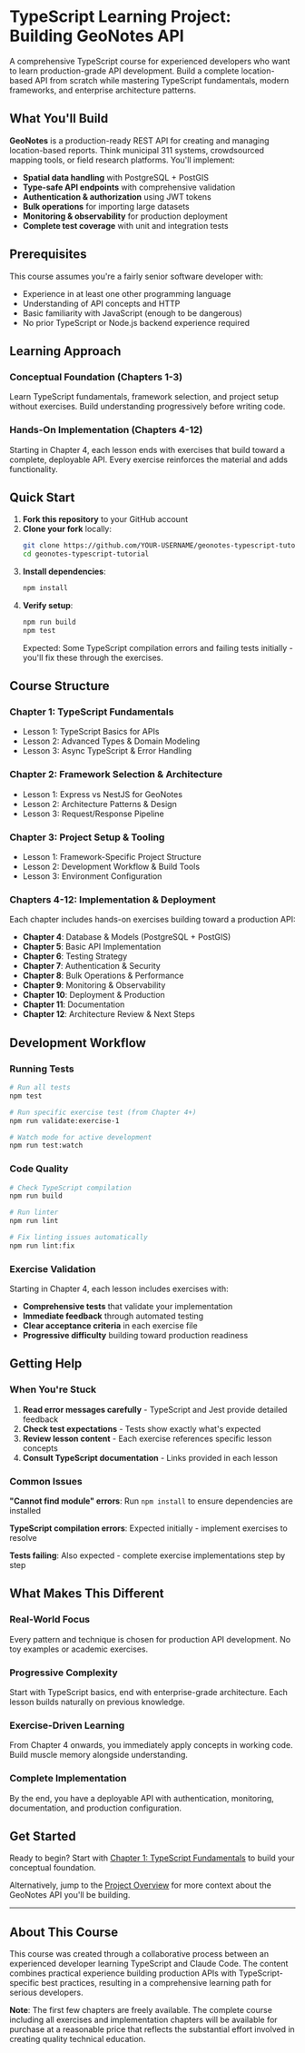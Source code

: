 # TypeScript Learning Project: Building GeoNotes API

A comprehensive TypeScript course for experienced developers who want to learn production-grade API development. Build a complete location-based API from scratch while mastering TypeScript fundamentals, modern frameworks, and enterprise architecture patterns.

## What You'll Build

**GeoNotes** is a production-ready REST API for creating and managing location-based reports. Think municipal 311 systems, crowdsourced mapping tools, or field research platforms. You'll implement:

- **Spatial data handling** with PostgreSQL + PostGIS
- **Type-safe API endpoints** with comprehensive validation
- **Authentication & authorization** using JWT tokens
- **Bulk operations** for importing large datasets
- **Monitoring & observability** for production deployment
- **Complete test coverage** with unit and integration tests

## Prerequisites

This course assumes you're a fairly senior software developer with:
- Experience in at least one other programming language
- Understanding of API concepts and HTTP
- Basic familiarity with JavaScript (enough to be dangerous)
- No prior TypeScript or Node.js backend experience required

## Learning Approach

### Conceptual Foundation (Chapters 1-3)
Learn TypeScript fundamentals, framework selection, and project setup without exercises. Build understanding progressively before writing code.

### Hands-On Implementation (Chapters 4-12)
Starting in Chapter 4, each lesson ends with exercises that build toward a complete, deployable API. Every exercise reinforces the material and adds functionality.

## Quick Start

1. **Fork this repository** to your GitHub account
2. **Clone your fork** locally:
   ```bash
   git clone https://github.com/YOUR-USERNAME/geonotes-typescript-tutorial.git
   cd geonotes-typescript-tutorial
   ```
3. **Install dependencies**:
   ```bash
   npm install
   ```
4. **Verify setup**:
   ```bash
   npm run build
   npm test
   ```
   Expected: Some TypeScript compilation errors and failing tests initially - you'll fix these through the exercises.

## Course Structure

### Chapter 1: TypeScript Fundamentals
- Lesson 1: TypeScript Basics for APIs
- Lesson 2: Advanced Types & Domain Modeling  
- Lesson 3: Async TypeScript & Error Handling

### Chapter 2: Framework Selection & Architecture
- Lesson 1: Express vs NestJS for GeoNotes
- Lesson 2: Architecture Patterns & Design
- Lesson 3: Request/Response Pipeline

### Chapter 3: Project Setup & Tooling
- Lesson 1: Framework-Specific Project Structure
- Lesson 2: Development Workflow & Build Tools
- Lesson 3: Environment Configuration

### Chapters 4-12: Implementation & Deployment
Each chapter includes hands-on exercises building toward a production API:
- **Chapter 4**: Database & Models (PostgreSQL + PostGIS)
- **Chapter 5**: Basic API Implementation  
- **Chapter 6**: Testing Strategy
- **Chapter 7**: Authentication & Security
- **Chapter 8**: Bulk Operations & Performance
- **Chapter 9**: Monitoring & Observability
- **Chapter 10**: Deployment & Production
- **Chapter 11**: Documentation
- **Chapter 12**: Architecture Review & Next Steps

## Development Workflow

### Running Tests
```bash
# Run all tests
npm test

# Run specific exercise test (from Chapter 4+)
npm run validate:exercise-1

# Watch mode for active development
npm run test:watch
```

### Code Quality
```bash
# Check TypeScript compilation
npm run build

# Run linter
npm run lint

# Fix linting issues automatically
npm run lint:fix
```

### Exercise Validation
Starting in Chapter 4, each lesson includes exercises with:
- **Comprehensive tests** that validate your implementation
- **Immediate feedback** through automated testing
- **Clear acceptance criteria** in each exercise file
- **Progressive difficulty** building toward production readiness

## Getting Help

### When You're Stuck
1. **Read error messages carefully** - TypeScript and Jest provide detailed feedback
2. **Check test expectations** - Tests show exactly what's expected
3. **Review lesson content** - Each exercise references specific lesson concepts
4. **Consult TypeScript documentation** - Links provided in each lesson

### Common Issues

**"Cannot find module" errors**: Run `npm install` to ensure dependencies are installed

**TypeScript compilation errors**: Expected initially - implement exercises to resolve

**Tests failing**: Also expected - complete exercise implementations step by step

## What Makes This Different

### Real-World Focus
Every pattern and technique is chosen for production API development. No toy examples or academic exercises.

### Progressive Complexity
Start with TypeScript basics, end with enterprise-grade architecture. Each lesson builds naturally on previous knowledge.

### Exercise-Driven Learning
From Chapter 4 onwards, you immediately apply concepts in working code. Build muscle memory alongside understanding.

### Complete Implementation
By the end, you have a deployable API with authentication, monitoring, documentation, and production configuration.

## Get Started

Ready to begin? Start with [Chapter 1: TypeScript Fundamentals](ch1-typescript-fundamentals/C1L1-typescript-basics-for-apis.md) to build your conceptual foundation.

Alternatively, jump to the [Project Overview](00-project-overview/project-overview.md) for more context about the GeoNotes API you'll be building.

---

## About This Course

This course was created through a collaborative process between an experienced developer learning TypeScript and Claude Code. The content combines practical experience building production APIs with TypeScript-specific best practices, resulting in a comprehensive learning path for serious developers.

**Note**: The first few chapters are freely available. The complete course including all exercises and implementation chapters will be available for purchase at a reasonable price that reflects the substantial effort involved in creating quality technical education.